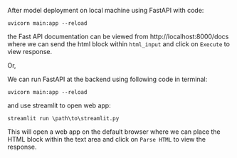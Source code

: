 After model deployment on local machine using FastAPI with code: <br>

```uvicorn main:app --reload```

the Fast API documentation can be viewed from http://localhost:8000/docs where we can send the html block within `html_input` and click on `Execute` to view response. <br>

Or,

We can run FastAPI at the backend using following code in terminal: <br>

```uvicorn main:app --reload```

and use streamlit to open web app: <br>

```streamlit run \path\to\streamlit.py```

This will open a web app on the default browser where we can place the HTML block within the text area and click on `Parse HTML` to view the response.